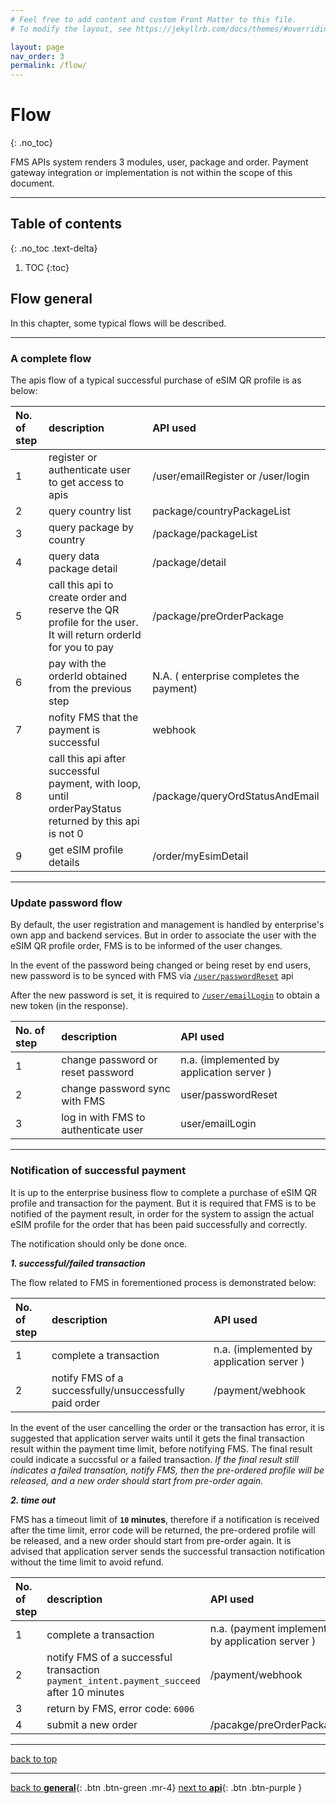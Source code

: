 ```yaml
---
# Feel free to add content and custom Front Matter to this file.
# To modify the layout, see https://jekyllrb.com/docs/themes/#overriding-theme-defaults

layout: page
nav_order: 3
permalink: /flow/
---
```


# Flow

{: .no_toc}

FMS APIs system renders 3 modules, user, package and order. Payment gateway integration or implementation is not within the scope of this document.

---

## Table of contents

{: .no_toc .text-delta}

1. TOC
{:toc}

## Flow general

In this chapter, some typical flows will be described. 

---

### A complete flow

The apis flow of a typical successful purchase of eSIM QR profile is as below:

| No. of step | description | API used|
|:------------|:------------|:----------------------|
| 1           | register or authenticate user to get access to apis        | /user/emailRegister or /user/login  |
| 2           | query  country list         | package/countryPackageList         |
| 3           | query package by country         | /package/packageList         |
| 4           | query data package detail        |   /package/detail   |
| 5           | call this api to create order and reserve the QR profile for the user. It will return orderId for you to pay       |   /package/preOrderPackage    |
| 6           | pay with the orderId obtained from the previous step  | N.A. ( enterprise completes the payment)  |
| 7           | nofity FMS that the payment is successful  | webhook |
| 8           | call this api after successful payment, with loop, until orderPayStatus returned by this api is not 0  |  /package/queryOrdStatusAndEmail  |
| 9           | get eSIM profile details | /order/myEsimDetail |

---

### Update password flow

By default, the user registration and management is handled by enterprise's own app and backend services. But in order to associate the user with the eSIM QR profile order, FMS is to be informed of the user changes. 

In the event of the password being changed or being reset by end users, new password is to be synced with FMS via [`/user/passwordReset`](http://47.56.82.232:49090/swagger-ui.html#/user-controller/passwordResetUsingPOST) api 

After the new password is set, it is required to [`/user/emailLogin`](http://47.56.82.232:49090/swagger-ui.html#/user-controller/emailLoginUsingPOST) to obtain a new token (in the response).

| No. of step | description | API used|
|:------------|:------------|:----------------------|
| 1           | change password or reset password    | n.a. (implemented by application server )  |
| 2           | change password sync with FMS        | user/passwordReset        |
| 3           | log in with FMS to authenticate user  | user/emailLogin           |

---

### Notification of successful payment

It is up to the enterprise business flow to complete a purchase of eSIM QR profile and transaction for the payment. But it is required that FMS is to be notified of the payment result, in order for the system to assign the actual eSIM profile for the order that has been paid successfully and correctly.  

The notification should only be done once.

**_1. successful/failed transaction_**

The flow related to FMS in forementioned process is demonstrated below:

| No. of step | description | API used|
|:------------|:------------|:----------------------|
| 1           | complete a transaction                     | n.a. (implemented by application server )  |
| 2           | notify FMS of a successfully/unsuccessfully paid order    |    /payment/webhook     |

In the event of the user cancelling the order or the transaction has error, it is suggested that application server waits until it gets the final transaction result within the payment time limit, before notifying FMS. The final result could indicate a succssful or a failed transaction. _If the final result still indicates a failed transation, notify FMS, then the pre-ordered profile will be released, and a new order should start from pre-order again._

**_2. time out_**

FMS has a timeout limit of **`10` minutes**, therefore if a notification is received after the time limit, error code will be returned, the pre-ordered profile will be released, and a new order should start from pre-order again. It is advised that application server sends the successful transaction notification without the time limit to avoid refund. 

| No. of step | description | API used|
|:------------|:------------|:----------------------|
| 1           | complete a transaction                     | n.a. (payment implemented by application server )  |
| 2           | notify FMS of a successful transaction `payment_intent.payment_succeed` after 10 minutes      |    /payment/webhook     |
| 3           | return by FMS, error code: `6006`          |  |
| 4           | submit a new order                         | /pacakge/preOrderPackage |


---

[back to top](/fms-api/flow/#flow)

---
[back to **general**](/fms-api/general){: .btn .btn-green .mr-4}            [next to **api**](/fms-api/apis/){: .btn .btn-purple }